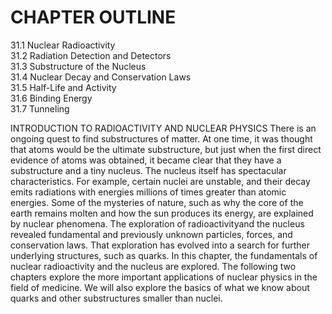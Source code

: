 # CHAPTER OUTLINE

31.1 Nuclear Radioactivity   
31.2 Radiation Detection and Detectors   
31.3 Substructure of the Nucleus   
31.4 Nuclear Decay and Conservation Laws   
31.5 Half-Life and Activity   
31.6 Binding Energy   
31.7 Tunneling

INTRODUCTION TO RADIOACTIVITY AND NUCLEAR PHYSICS There is an ongoing quest to find substructures of matter. At one time, it was thought that atoms would be the ultimate substructure, but just when the first direct evidence of atoms was obtained, it became clear that they have a substructure and a tiny nucleus. The nucleus itself has spectacular characteristics. For example, certain nuclei are unstable, and their decay emits radiations with energies millions of times greater than atomic energies. Some of the mysteries of nature, such as why the core of the earth remains molten and how the sun produces its energy, are explained by nuclear phenomena. The exploration of radioactivityand the nucleus revealed fundamental and previously unknown particles, forces, and conservation laws. That exploration has evolved into a search for further underlying structures, such as quarks. In this chapter, the fundamentals of nuclear radioactivity and the nucleus are explored. The following two chapters explore the more important applications of nuclear physics in the field of medicine. We will also explore the basics of what we know about quarks and other substructures smaller than nuclei.